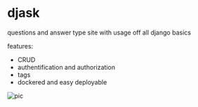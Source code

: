 # djask

questions and answer type site with usage off all django basics

features:
* CRUD
* authentification and authorization
* tags
* dockered and easy deployable

![pic](https://user-images.githubusercontent.com/64231066/110633369-bc1ecc80-81b9-11eb-8d06-46ae8cbdf401.png)
